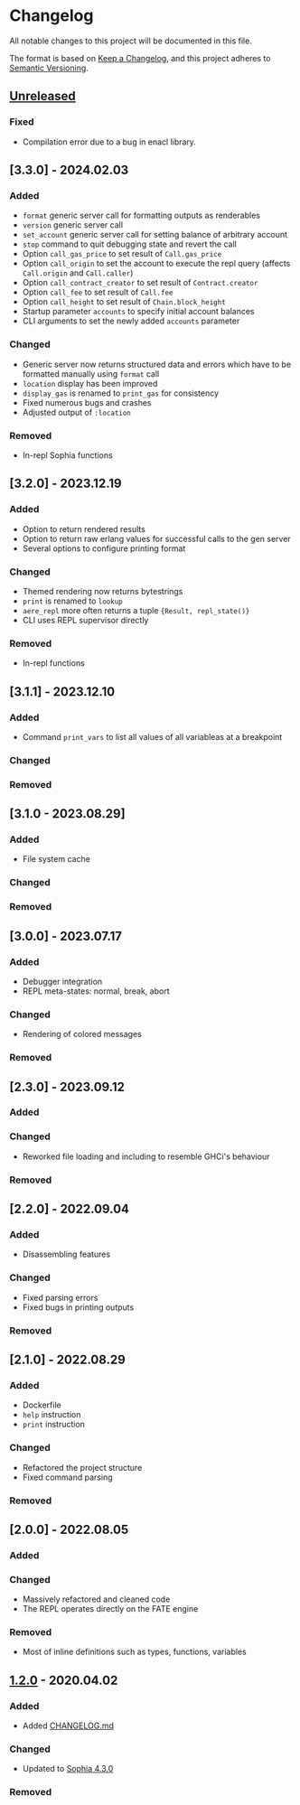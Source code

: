 # Changelog
All notable changes to this project will be documented in this file.

The format is based on [Keep a Changelog](https://keepachangelog.com/en/1.0.0/),
and this project adheres to [Semantic Versioning](https://semver.org/spec/v2.0.0.html).


## [Unreleased]

### Fixed

- Compilation error due to a bug in enacl library.

## [3.3.0] - 2024.02.03

### Added
- `format` generic server call for formatting outputs as renderables
- `version` generic server call
- `set_account` generic server call for setting balance of arbitrary account
- `stop` command to quit debugging state and revert the call
- Option `call_gas_price` to set result of `Call.gas_price`
- Option `call_origin` to set the account to execute the repl query (affects
  `Call.origin` and `Call.caller`)
- Option `call_contract_creator` to set result of `Contract.creator`
- Option `call_fee` to set result of `Call.fee`
- Option `call_height` to set result of `Chain.block_height`
- Startup parameter `accounts` to specify initial account balances
- CLI arguments to set the newly added `accounts` parameter
### Changed
- Generic server now returns structured data and errors which have to be
  formatted manually using `format` call
- `location` display has been improved
- `display_gas` is renamed to `print_gas` for consistency
- Fixed numerous bugs and crashes
- Adjusted output of `:location`
### Removed
- In-repl Sophia functions



## [3.2.0] - 2023.12.19

### Added
- Option to return rendered results
- Option to return raw erlang values for successful calls to the gen server
- Several options to configure printing format
### Changed
- Themed rendering now returns bytestrings
- `print` is renamed to `lookup`
- `aere_repl` more often returns a tuple `{Result, repl_state()}`
- CLI uses REPL supervisor directly
### Removed
- In-repl functions


## [3.1.1] - 2023.12.10

### Added
- Command `print_vars` to list all values of all variableas at a breakpoint
### Changed
### Removed

## [3.1.0 - 2023.08.29]

### Added
- File system cache
### Changed
### Removed

## [3.0.0] - 2023.07.17

### Added
- Debugger integration
- REPL meta-states: normal, break, abort
### Changed
- Rendering of colored messages
### Removed

## [2.3.0] - 2023.09.12

### Added
### Changed
- Reworked file loading and including to resemble GHCi's behaviour
### Removed

## [2.2.0] - 2022.09.04

### Added
- Disassembling features
### Changed
- Fixed parsing errors
- Fixed bugs in printing outputs
### Removed

## [2.1.0] - 2022.08.29

### Added
- Dockerfile
- `help` instruction
- `print` instruction
### Changed
- Refactored the project structure
- Fixed command parsing
### Removed

## [2.0.0] - 2022.08.05

### Added
### Changed
- Massively refactored and cleaned code
- The REPL operates directly on the FATE engine
### Removed
- Most of inline definitions such as types, functions, variables


## [1.2.0] - 2020.04.02
### Added
- Added [CHANGELOG.md](CHANGELOG.md)
### Changed
- Updated to [Sophia 4.3.0](https://github.com/aeternity/aesophia/blob/master/CHANGELOG.md#430)
### Removed

[Unreleased]: https://github.com/aeternity/aerepl/compare/v1.2.0...HEAD
[1.2.0]: https://github.com/aeternity/aerepl/releases/tag/v1.2.0
